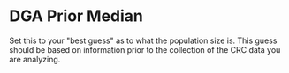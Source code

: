 # DGA Prior Median

Set this to your "best guess" as to what the population size is. This guess should be based on information prior to the collection of the CRC data you are analyzing.
